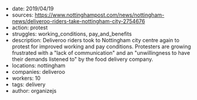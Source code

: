 - date: 2019/04/19
- sources: https://www.nottinghampost.com/news/nottingham-news/deliveroo-riders-take-nottingham-city-2754676
- action: protest
- struggles: working_conditions, pay_and_benefits
- description: Deliveroo riders took to Nottingham city centre again to protest for improved working and pay conditions. Protesters are growing frustrated with a "lack of communication" and an "unwillingness to have their demands listened to" by the food delivery company.
- locations: nottingham
- companies: deliveroo
- workers: 10
- tags: delivery
- author: organizejs
